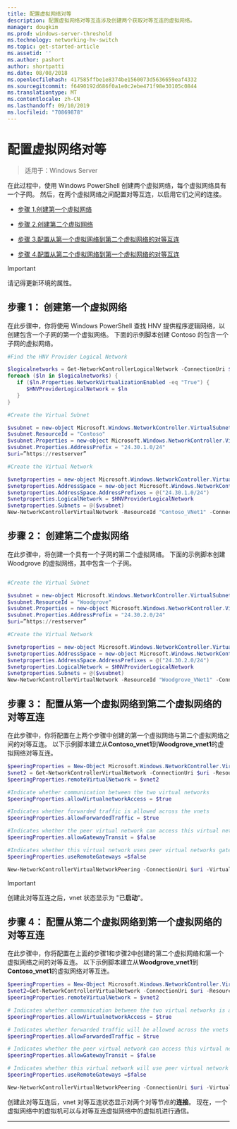 ```yaml
---
title: 配置虚拟网络对等
description: 配置虚拟网络对等互连涉及创建两个获取对等互连的虚拟网络。
manager: dougkim
ms.prod: windows-server-threshold
ms.technology: networking-hv-switch
ms.topic: get-started-article
ms.assetid: ''
ms.author: pashort
author: shortpatti
ms.date: 08/08/2018
ms.openlocfilehash: 417585ffbe1e8374be1560073d5636659eaf4332
ms.sourcegitcommit: f6490192d686f0a1e0c2ebe471f98e30105c0844
ms.translationtype: MT
ms.contentlocale: zh-CN
ms.lasthandoff: 09/10/2019
ms.locfileid: "70869878"
---
```

# <a name="configure-virtual-network-peering"></a>配置虚拟网络对等

>适用于：Windows Server

在此过程中，使用 Windows PowerShell 创建两个虚拟网络，每个虚拟网络具有一个子网。 然后，在两个虚拟网络之间配置对等互连，以启用它们之间的连接。

- [步骤 1.创建第一个虚拟网络](#step-1-create-the-first-virtual-network)

- [步骤 2.创建第二个虚拟网络](#step-2-create-the-second-virtual-network)

- [步骤 3.配置从第一个虚拟网络到第二个虚拟网络的对等互连](#step-3-configure-peering-from-the-first-virtual-network-to-the-second-virtual-network)

- [步骤 4.配置从第二个虚拟网络到第一个虚拟网络的对等互连](#step-4-configure-peering-from-the-second-virtual-network-to-the-first-virtual-network)


>[!IMPORTANT]
>请记得更新环境的属性。

## <a name="step-1-create-the-first-virtual-network"></a>步骤 1： 创建第一个虚拟网络

在此步骤中，你将使用 Windows PowerShell 查找 HNV 提供程序逻辑网络，以创建包含一个子网的第一个虚拟网络。 下面的示例脚本创建 Contoso 的包含一个子网的虚拟网络。

``` PowerShell
#Find the HNV Provider Logical Network  

$logicalnetworks = Get-NetworkControllerLogicalNetwork -ConnectionUri $uri  
foreach ($ln in $logicalnetworks) {  
   if ($ln.Properties.NetworkVirtualizationEnabled -eq "True") {  
      $HNVProviderLogicalNetwork = $ln  
   }  
}   

#Create the Virtual Subnet  

$vsubnet = new-object Microsoft.Windows.NetworkController.VirtualSubnet  
$vsubnet.ResourceId = "Contoso"  
$vsubnet.Properties = new-object Microsoft.Windows.NetworkController.VirtualSubnetProperties  
$vsubnet.Properties.AddressPrefix = "24.30.1.0/24"
$uri=”https://restserver”  

#Create the Virtual Network  

$vnetproperties = new-object Microsoft.Windows.NetworkController.VirtualNetworkProperties  
$vnetproperties.AddressSpace = new-object Microsoft.Windows.NetworkController.AddressSpace  
$vnetproperties.AddressSpace.AddressPrefixes = @("24.30.1.0/24")  
$vnetproperties.LogicalNetwork = $HNVProviderLogicalNetwork  
$vnetproperties.Subnets = @($vsubnet)  
New-NetworkControllerVirtualNetwork -ResourceId "Contoso_VNet1" -ConnectionUri $uri -Properties $vnetproperties
```

## <a name="step-2-create-the-second-virtual-network"></a>步骤 2： 创建第二个虚拟网络

在此步骤中，将创建一个具有一个子网的第二个虚拟网络。 下面的示例脚本创建 Woodgrove 的虚拟网络，其中包含一个子网。

``` PowerShell

#Create the Virtual Subnet  

$vsubnet = new-object Microsoft.Windows.NetworkController.VirtualSubnet  
$vsubnet.ResourceId = "Woodgrove"  
$vsubnet.Properties = new-object Microsoft.Windows.NetworkController.VirtualSubnetProperties  
$vsubnet.Properties.AddressPrefix = "24.30.2.0/24"  
$uri=”https://restserver”

#Create the Virtual Network  

$vnetproperties = new-object Microsoft.Windows.NetworkController.VirtualNetworkProperties  
$vnetproperties.AddressSpace = new-object Microsoft.Windows.NetworkController.AddressSpace  
$vnetproperties.AddressSpace.AddressPrefixes = @("24.30.2.0/24")  
$vnetproperties.LogicalNetwork = $HNVProviderLogicalNetwork  
$vnetproperties.Subnets = @($vsubnet)  
New-NetworkControllerVirtualNetwork -ResourceId "Woodgrove_VNet1" -ConnectionUri $uri -Properties $vnetproperties
```

## <a name="step-3-configure-peering-from-the-first-virtual-network-to-the-second-virtual-network"></a>步骤 3： 配置从第一个虚拟网络到第二个虚拟网络的对等互连

在此步骤中，你将配置在上两个步骤中创建的第一个虚拟网络与第二个虚拟网络之间的对等互连。 以下示例脚本建立从**Contoso_vnet1**到**Woodgrove_vnet1**的虚拟网络对等互连。

```PowerShell
$peeringProperties = New-Object Microsoft.Windows.NetworkController.VirtualNetworkPeeringProperties
$vnet2 = Get-NetworkControllerVirtualNetwork -ConnectionUri $uri -ResourceId "Woodgrove_VNet1"
$peeringProperties.remoteVirtualNetwork = $vnet2

#Indicate whether communication between the two virtual networks
$peeringProperties.allowVirtualnetworkAccess = $true

#Indicates whether forwarded traffic is allowed across the vnets
$peeringProperties.allowForwardedTraffic = $true

#Indicates whether the peer virtual network can access this virtual networks gateway
$peeringProperties.allowGatewayTransit = $false

#Indicates whether this virtual network uses peer virtual networks gateway
$peeringProperties.useRemoteGateways =$false

New-NetworkControllerVirtualNetworkPeering -ConnectionUri $uri -VirtualNetworkId “Contoso_vnet1” -ResourceId “ContosotoWoodgrove” -Properties $peeringProperties

```

>[!IMPORTANT]
>创建此对等互连之后，vnet 状态显示为 "已**启动**"。

## <a name="step-4-configure-peering-from-the-second-virtual-network-to-the-first-virtual-network"></a>步骤 4： 配置从第二个虚拟网络到第一个虚拟网络的对等互连

在此步骤中，你将配置在上面的步骤1和步骤2中创建的第二个虚拟网络和第一个虚拟网络之间的对等互连。 以下示例脚本建立从**Woodgrove_vnet1**到**Contoso_vnet1**的虚拟网络对等互连。

```PowerShell
$peeringProperties = New-Object Microsoft.Windows.NetworkController.VirtualNetworkPeeringProperties 
$vnet2=Get-NetworkControllerVirtualNetwork -ConnectionUri $uri -ResourceId "Contoso_VNet1"
$peeringProperties.remoteVirtualNetwork = $vnet2 

# Indicates whether communication between the two virtual networks is allowed 
$peeringProperties.allowVirtualnetworkAccess = $true 

# Indicates whether forwarded traffic will be allowed across the vnets
$peeringProperties.allowForwardedTraffic = $true 

# Indicates whether the peer virtual network can access this virtual network's gateway
$peeringProperties.allowGatewayTransit = $false 

# Indicates whether this virtual network will use peer virtual network's gateway
$peeringProperties.useRemoteGateways =$false 

New-NetworkControllerVirtualNetworkPeering -ConnectionUri $uri -VirtualNetworkId “Woodgrove_vnet1” -ResourceId “WoodgrovetoContoso” -Properties $peeringProperties 

```

创建此对等互连后，vnet 对等互连状态显示对两个对等节点的**连接**。 现在，一个虚拟网络中的虚拟机可以与对等互连虚拟网络中的虚拟机进行通信。

---